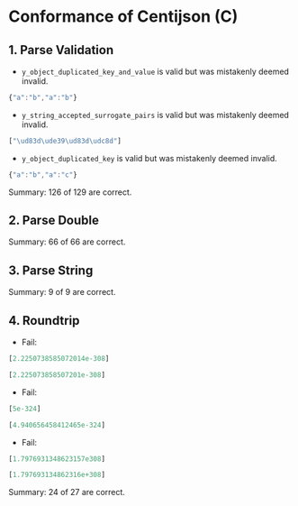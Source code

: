 # Conformance of Centijson (C)

## 1. Parse Validation

* `y_object_duplicated_key_and_value` is valid but was mistakenly deemed invalid.
~~~js
{"a":"b","a":"b"}
~~~

* `y_string_accepted_surrogate_pairs` is valid but was mistakenly deemed invalid.
~~~js
["\ud83d\ude39\ud83d\udc8d"]
~~~

* `y_object_duplicated_key` is valid but was mistakenly deemed invalid.
~~~js
{"a":"b","a":"c"}
~~~


Summary: 126 of 129 are correct.

## 2. Parse Double


Summary: 66 of 66 are correct.

## 3. Parse String


Summary: 9 of 9 are correct.

## 4. Roundtrip

* Fail:
~~~js
[2.2250738585072014e-308]
~~~

~~~js
[2.225073858507201e-308]
~~~

* Fail:
~~~js
[5e-324]
~~~

~~~js
[4.940656458412465e-324]
~~~

* Fail:
~~~js
[1.7976931348623157e308]
~~~

~~~js
[1.797693134862316e+308]
~~~


Summary: 24 of 27 are correct.

